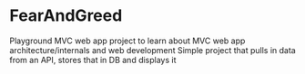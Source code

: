 # FearAndGreed
Playground MVC web app project to learn about MVC web app architecture/internals and web development
Simple project that pulls in data from an API, stores that in DB and displays it

